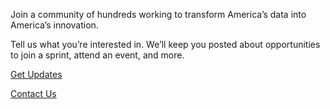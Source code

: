 
Join a community of hundreds working to transform America’s data into America’s innovation.

Tell us what you’re interested in. We’ll keep you posted about opportunities to join a sprint, attend an event, and more.

<a class="btn-link__primary-red" href="{{ site.contacts.mailing-list }}">
  Get Updates
</a>

<a class="btn-link__secondary-dark" href="{{ site.contacts.census-form }}">Contact Us</a>